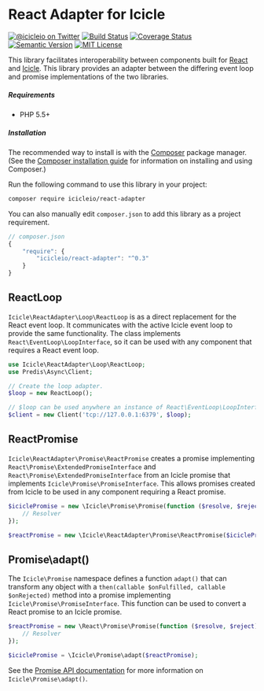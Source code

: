 # React Adapter for Icicle

[![@icicleio on Twitter](https://img.shields.io/badge/twitter-%40icicleio-5189c7.svg?style=flat-square)](https://twitter.com/icicleio)
[![Build Status](https://img.shields.io/travis/icicleio/react-adapter/master.svg?style=flat-square)](https://travis-ci.org/icicleio/react-adapter)
[![Coverage Status](https://img.shields.io/coveralls/icicleio/react-adapter.svg?style=flat-square)](https://coveralls.io/r/icicleio/react-adapter)
[![Semantic Version](https://img.shields.io/github/release/icicleio/react-adapter.svg?style=flat-square)](http://semver.org)
[![MIT License](https://img.shields.io/packagist/l/icicleio/react-adapter.svg?style=flat-square)](LICENSE)

This library facilitates interoperability between components built for [React](http://reactphp.org) and [Icicle](http://icicle.io). This library provides an adapter between the differing event loop and promise implementations of the two libraries.

##### Requirements

- PHP 5.5+

##### Installation

The recommended way to install is with the [Composer](http://getcomposer.org/) package manager. (See the [Composer installation guide](https://getcomposer.org/doc/00-intro.md) for information on installing and using Composer.)

Run the following command to use this library in your project: 

```bash
composer require icicleio/react-adapter
```

You can also manually edit `composer.json` to add this library as a project requirement.

```js
// composer.json
{
    "require": {
        "icicleio/react-adapter": "^0.3"
    }
}
```

## ReactLoop

`Icicle\ReactAdapter\Loop\ReactLoop` is as a direct replacement for the React event loop. It communicates with the active Icicle event loop to provide the same functionality. The class implements `React\EventLoop\LoopInterface`, so it can be used with any component that requires a React event loop.

```php
use Icicle\ReactAdapter\Loop\ReactLoop;
use Predis\Async\Client;

// Create the loop adapter.
$loop = new ReactLoop();

// $loop can be used anywhere an instance of React\EventLoop\LoopInterface is required.
$client = new Client('tcp://127.0.0.1:6379', $loop);
```

## ReactPromise

`Icicle\ReactAdapter\Promise\ReactPromise` creates a promise implementing `React\Promise\ExtendedPromiseInterface` and `React\Promise\ExtendedPromiseInterface` from an Icicle promise that implements `Icicle\Promise\PromiseInterface`. This allows promises created from Icicle to be used in any component requiring a React promise.

```php
$iciclePromise = new \Icicle\Promise\Promise(function ($resolve, $reject) {
    // Resolver
});

$reactPromise = new \Icicle\ReactAdapter\Promise\ReactPromise($iciclePromise);
```

## Promise\adapt()

The `Icicle\Promise` namespace defines a function `adapt()` that can transform any object with a `then(callable $onFulfilled, callable $onRejected)` method into a promise implementing `Icicle\Promise\PromiseInterface`. This function can be used to convert a React promise to an Icicle promise.

```php
$reactPromise = new \React\Promise\Promise(function ($resolve, $reject) {
    // Resolver
});

$iciclePromise = \Icicle\Promise\adapt($reactPromise);
```

See the [Promise API documentation](//github.com/icicleio/icicle/wiki/Promises) for more information on `Icicle\Promise\adapt()`.

